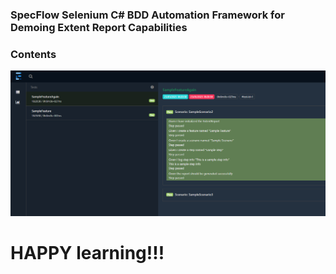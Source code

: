 ### SpecFlow Selenium C# BDD Automation Framework for Demoing Extent Report Capabilities

### Contents

![alt text](image.png)

# HAPPY learning!!!
